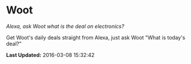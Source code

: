 # Woot
*Alexa, ask Woot what is the deal on electronics?*

Get Woot's daily deals straight from Alexa, just ask Woot "What is today's deal?"

**Last Updated:** 2016-03-08 15:32:42